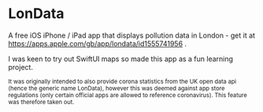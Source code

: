 # LonData

A free iOS iPhone / iPad app that displays pollution data in London - get it at https://apps.apple.com/gb/app/londata/id1555741956 .

I was keen to try out SwiftUI maps so made this app as a fun learning project.

<sub>It was originally intended to also provide corona statistics from the UK open data api (hence the generic name LonData), however this was deemed against app store regulations (only certain official apps are allowed to reference coronavirus). This feature was therefore taken out.</sub>
 
